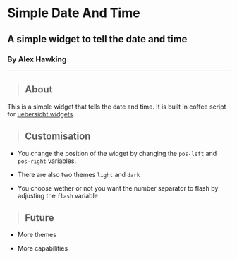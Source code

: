 # Simple Date And Time

## **A simple widget to tell the date and time**
### By Alex Hawking

---

> ## About

This is a simple widget that tells the date and time. It is built in coffee script for [uebersicht widgets](http://tracesof.net/uebersicht-widgets/).

> ## Customisation

- You change the position of the widget by changing the `pos-left` and `pos-right` variables.

- There are also two themes `light` and `dark` 

- You choose wether or not you want the number separator to flash by adjusting the `flash` variable

> ## Future

- More themes
  
- More capabilities

